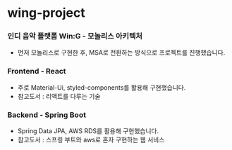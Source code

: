 # wing-project

### 인디 음악 플랫폼 Win:G - 모놀리스 아키텍처
- 먼저 모놀리스로 구현한 후, MSA로 전환하는 방식으로 프로젝트를 진행했습니다.

### Frontend - React
- 주로 Material-Ui, styled-components를 활용해 구현했습니다.
- 참고도서 : 리액트를 다루는 기술

### Backend - Spring Boot
- Spring Data JPA, AWS RDS를 활용해 구현했습니다.
- 참고도서 : 스프링 부트와 aws로 혼자 구현하는 웹 서비스
